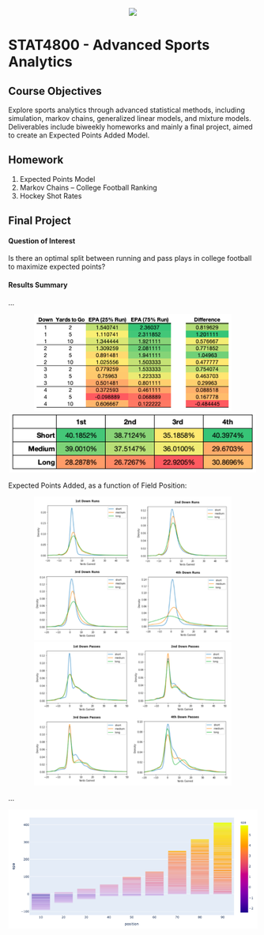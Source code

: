 <p align='center'>
  <img src="https://upload.wikimedia.org/wikipedia/en/8/85/PFF-Logo-White-1_reduced.png" width="200"/>
</p>  

# STAT4800 - Advanced Sports Analytics

## Course Objectives

Explore sports analytics through advanced statistical methods, including simulation, markov chains, generalized linear models, and mixture models. Deliverables include biweekly homeworks and mainly a final project, aimed to create an Expected Points Added Model.

## Homework

1. Expected Points Model
2. Markov Chains – College Football Ranking
3. Hockey Shot Rates

## Final Project

#### Question of Interest
Is there an optimal split between running and pass plays in college football to maximize expected points?

#### Results Summary

...  
<p align='center'>
  <img src="https://github.com/iainmuir6/Advanced-Sports-Analytics/blob/master/snippets/run_pass_diff.png" width="400"/> <br>
  <img src="https://github.com/iainmuir6/Advanced-Sports-Analytics/blob/master/snippets/completion_pct.png" width="500"/>
</p> 

Expected Points Added, as a function of Field Position:  
<p align='center'>
  <img src="https://github.com/iainmuir6/Advanced-Sports-Analytics/blob/master/snippets/runs.png" width="400"/>
  <img src="https://github.com/iainmuir6/Advanced-Sports-Analytics/blob/master/snippets/pass.png" width="400"/>
</p>  

...  
<p align='center'>
  <img src="https://github.com/iainmuir6/Advanced-Sports-Analytics/blob/master/snippets/epa_x_position.png" width="700"/>
</p> 

